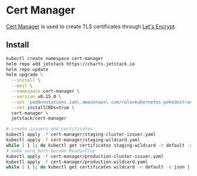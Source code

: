 # Cert Manager

[Cert Manager](https://github.com/jetstack/cert-manager) is used to create TLS
certificates through [Let's Encrypt](https://letsencrypt.org/).

## Install

```sh
kubectl create namespace cert-manager
helm repo add jetstack https://charts.jetstack.io
helm repo update
helm upgrade \
  --install \
  --wait \
  --namespace cert-manager \
  --version v0.15.0 \
  --set 'podAnnotations.iam\.amazonaws\.com/role=kubernetes-pokedextracker-<hash>-cert-manager' \
  --set installCRDs=true \
  cert-manager \
  jetstack/cert-manager

# create issuers and certificates
kubectl apply -f cert-manager/staging-cluster-issuer.yaml
kubectl apply -f cert-manager/staging-wildcard.yaml
while [ 1 ]; do kubectl get certificates staging-wildcard -n default -o json | jq '.status'; sleep 5; done
# make sure both become Ready=True
kubectl apply -f cert-manager/production-cluster-issuer.yaml
kubectl apply -f cert-manager/production-wildcard.yaml
while [ 1 ]; do kubectl get certificates wildcard -n default -o json | jq '.status'; sleep 5; done
```
